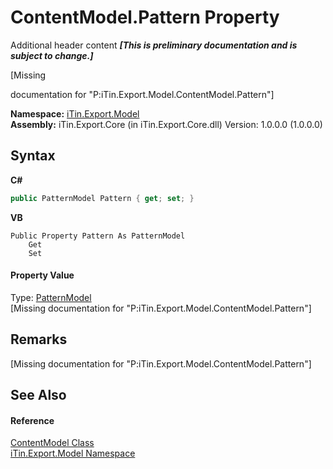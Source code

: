 # ContentModel.Pattern Property 
Additional header content _**\[This is preliminary documentation and is subject to change.\]**_

\[Missing <summary> documentation for "P:iTin.Export.Model.ContentModel.Pattern"\]

**Namespace:**&nbsp;<a href="ef57ffcc-e95e-b212-5a46-9aa6f5a3511f">iTin.Export.Model</a><br />**Assembly:**&nbsp;iTin.Export.Core (in iTin.Export.Core.dll) Version: 1.0.0.0 (1.0.0.0)

## Syntax

**C#**<br />
``` C#
public PatternModel Pattern { get; set; }
```

**VB**<br />
``` VB
Public Property Pattern As PatternModel
	Get
	Set
```


#### Property Value
Type: <a href="386dc076-597b-2c64-ea17-b26e453932e5">PatternModel</a><br />\[Missing <value> documentation for "P:iTin.Export.Model.ContentModel.Pattern"\]

## Remarks
\[Missing <remarks> documentation for "P:iTin.Export.Model.ContentModel.Pattern"\]

## See Also


#### Reference
<a href="181a21a1-8a68-a21c-90a4-a1fcca152ec1">ContentModel Class</a><br /><a href="ef57ffcc-e95e-b212-5a46-9aa6f5a3511f">iTin.Export.Model Namespace</a><br />